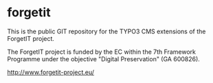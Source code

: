 forgetit
========

This is the public GIT repository for the TYPO3 CMS extensions of the ForgetIT project.

The ForgetIT project is funded by the EC within the 7th Framework Programme under the objective "Digital Preservation" (GA 600826).

http://www.forgetit-project.eu/
